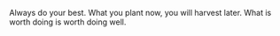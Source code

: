 Always do your best. What you plant now, you will harvest later.
What is worth doing is worth doing well.
